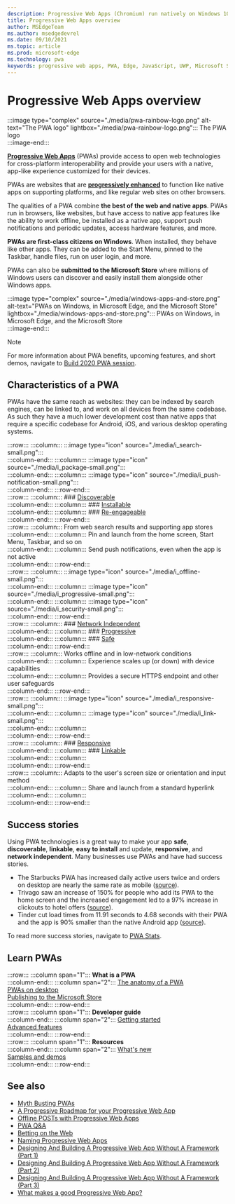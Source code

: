 ```yaml
---
description: Progressive Web Apps (Chromium) run natively on Windows 10.  Here is everything you need to know as a web developer.
title: Progressive Web Apps overview
author: MSEdgeTeam
ms.author: msedgedevrel
ms.date: 09/10/2021
ms.topic: article
ms.prod: microsoft-edge
ms.technology: pwa
keywords: progressive web apps, PWA, Edge, JavaScript, UWP, Microsoft Store
---
```

# Progressive Web Apps overview  

:::image type="complex" source="./media/pwa-rainbow-logo.png" alt-text="The PWA logo" lightbox="./media/pwa-rainbow-logo.png":::
    The PWA logo  
:::image-end:::  

**[Progressive Web Apps][MDNApps]** \(PWAs\) provide access to open web technologies for cross-platform interoperability and provide your users with a native, app-like experience customized for their devices. 

PWAs are websites that are **[progressively enhanced][AListApartUnderstandingProgressiveEnhancement]** to function like native apps on supporting platforms, and like regular web sites on other browsers.  

The qualities of a PWA combine **the best of the web and native apps**. PWAs run in browsers, like websites, but have access to native app features like the ability to work offline, be installed as a native app, support push notifications and periodic updates, access hardware features, and more.  

**PWAs are first-class citizens on Windows**. When installed, they behave like other apps. They can be added to the Start Menu, pinned to the Taskbar, handle files, run on user login, and more.  

PWAs can also be **submitted to the Microsoft Store** where millions of Windows users can discover and easily install them alongside other Windows apps.  

:::image type="complex" source="./media/windows-apps-and-store.png" alt-text="PWAs on Windows, in Microsoft Edge, and the Microsoft Store" lightbox="./media/windows-apps-and-store.png":::
    PWAs on Windows, in Microsoft Edge, and the Microsoft Store  
:::image-end:::  

> [!NOTE]
> For more information about PWA benefits, upcoming features, and short demos, navigate to [Build 2020 PWA session][BuildVideo].  

## Characteristics of a PWA  

PWAs have the same reach as websites: they can be indexed by search engines, can be linked to, and work on all devices from the same codebase. As such they have a much lower development cost than native apps that require a specific codebase  for Android, iOS, and various desktop operating systems.  

:::row:::
    :::column:::
        :::image type="icon" source="./media/i_search-small.png":::  
    :::column-end:::
    :::column:::
        :::image type="icon" source="./media/i_package-small.png":::  
    :::column-end:::
    :::column:::
        :::image type="icon" source="./media/i_push-notification-small.png":::  
    :::column-end:::
:::row-end:::  
:::row:::
    :::column:::
        ### [Discoverable][MDNPwaAdvantagesDiscoverable]  
    :::column-end:::
    :::column:::
        ### [Installable][MDNPwaAdvantagesInstallable]  
    :::column-end:::
    :::column:::
        ### [Re-engageable][MDNPwaAdvantagesReEngageable]  
    :::column-end:::
:::row-end:::  
:::row:::
    :::column:::
        From web search results and supporting app stores  
    :::column-end:::
    :::column:::
        Pin and launch from the home screen, Start Menu, Taskbar, and so on  
    :::column-end:::
    :::column:::
        Send push notifications, even when the app is not active  
    :::column-end:::
:::row-end:::  
:::row:::
    :::column:::
        :::image type="icon" source="./media/i_offline-small.png":::  
    :::column-end:::
    :::column:::
        :::image type="icon" source="./media/i_progressive-small.png":::  
    :::column-end:::
    :::column:::
        :::image type="icon" source="./media/i_security-small.png":::  
    :::column-end:::
:::row-end:::  
:::row:::
    :::column:::
        ### [Network Independent][MDNPwaAdvantagesNetworkIndependent]  
    :::column-end:::
    :::column:::
        ### [Progressive][MDNPwaAdvantagesProgressive]  
    :::column-end:::
    :::column:::
        ### [Safe][MDNPwaAdvantagesSafe]  
    :::column-end:::
:::row-end:::  
:::row:::
    :::column:::
        Works offline and in low-network conditions  
    :::column-end:::
    :::column:::
        Experience scales up (or down) with device capabilities  
    :::column-end:::
    :::column:::
        Provides a secure HTTPS endpoint and other user safeguards  
    :::column-end:::
:::row-end:::  
:::row:::
    :::column:::
        :::image type="icon" source="./media/i_responsive-small.png":::  
    :::column-end:::
    :::column:::
        :::image type="icon" source="./media/i_link-small.png":::  
    :::column-end:::
    :::column:::
        &nbsp;  
    :::column-end:::
:::row-end:::  
:::row:::
    :::column:::
        ### [Responsive][MDNPwaAdvantagesResponsive]  
    :::column-end:::
    :::column:::
        ### [Linkable][MDNPwaAdvantagesLinkable]  
    :::column-end:::
    :::column:::
        &nbsp;  
    :::column-end:::
:::row-end:::  
:::row:::
    :::column:::
        Adapts to the user's screen size or orientation and input method  
    :::column-end:::
    :::column:::
        Share and launch from a standard hyperlink  
    :::column-end:::
    :::column:::
        &nbsp;  
    :::column-end:::
:::row-end:::  

## Success stories  

Using PWA technologies is a great way to make your app **safe**, **discoverable**, **linkable**, **easy to install** and update, **responsive**, and **network independent**. Many businesses use PWAs and have had success stories.  

*   The Starbucks PWA has increased daily active users twice and orders on desktop are nearly the same rate as mobile ([source][StarbucksSuccessStory]).  
*   Trivago saw an increase of 150% for people who add its PWA to the home screen and the increased engagement led to a 97% increase in clickouts to hotel offers ([source][TrivagoSuccessStory]).  
*   Tinder cut load times from 11.91 seconds to 4.68 seconds with their PWA and the app is 90% smaller than the native Android app ([source][TinderSuccessStory]).  

To read more success stories, navigate to [PWA Stats][PwaStats].  

## Learn PWAs  

:::row:::
   :::column span="1":::
      **What is a PWA**  
   :::column-end:::
   :::column span="2":::
      [The anatomy of a PWA][AnatomyOfAPWA]  
      [PWAs on desktop][PWAsOnDesktop]  
      [Publishing to the Microsoft Store][PublishingToTheMicrosoftStore]  
   :::column-end:::
:::row-end:::  
:::row:::
   :::column span="1":::
      **Developer guide**  
   :::column-end:::
   :::column span="2":::
      [Getting started][GettingStarted]  
      [Advanced features][AdvancedFeatures]  
   :::column-end:::
:::row-end:::  
:::row:::
   :::column span="1":::
      **Resources**  
   :::column-end:::
   :::column span="2":::
      [What's new][WhatsNew]  
      [Samples and demos][SamplesAndDemos]  
   :::column-end:::
:::row-end:::  

## See also  

*   [Myth Busting PWAs][Davrous20191018MythBustingPwasNewEdgeEdition]  
*   [A Progressive Roadmap for your Progressive Web App][CloudfourThinksProgressiveRoadmapYourWebApp]  
*   [Offline POSTs with Progressive Web Apps][MediumWebEdgeOfflinePostsProgressiveWebApps]  
*   [PWA Q&A][AaronGustafsonNotebookPwaQa]  
*   [Betting on the Web][JoretegBlogBettingWeb]  
*   [Naming Progressive Web Apps][Fberriman20170626NamingProgressiveWebApps]  
*   [Designing And Building A Progressive Web App Without A Framework (Part 1)][Smashingmagazine201907ProgressiveWebAppFrameworkPart1]  
*   [Designing And Building A Progressive Web App Without A Framework (Part 2)][Smashingmagazine201907ProgressiveWebAppFrameworkPart2]  
*   [Designing And Building A Progressive Web App Without A Framework (Part 3)][Smashingmagazine201907ProgressiveWebAppFrameworkPart3]  
*   [What makes a good Progressive Web App?][WebDevGoodPwaChecklist]  

<!-- Links -->

[MDNApps]: https://developer.mozilla.org/Apps/Progressive "Progressive Web Apps | MDN"  
[AListApartUnderstandingProgressiveEnhancement]: https://alistapart.com/article/understandingprogressiveenhancement "Understanding Progressive Enhancement - A List Apart"  
[PwaStats]: https://www.pwastats.com/ "A community-driven list of stats and news related to Progressive Web Apps"  
[StarbucksSuccessStory]: https://twitter.com/davidbrunelle/status/993960071406080000 "David Brunelle | Twitter"  
[TrivagoSuccessStory]: https://www.thinkwithgoogle.com/intl/en-gb/marketing-strategies/app-and-mobile/trivago-embrace-progressive-web-apps-as-the-future-of-mobile/  "The next billion users: trivago embrace progressive web apps as the future of mobile | Think With Google"  
[TinderSuccessStory]: https://medium.com/@addyosmani/a-tinder-progressive-web-app-performance-case-study-78919d98ece0 "A Tinder Progress Web App Performance Case Study | Medium.com"
[AnatomyOfAPWA]: ./getting-started/pwa-anatomy.md "The anatomy of a PWA | Microsoft Docs"
[PWAsOnDesktop]: ./getting-started/pwa-desktop.md "Progressive Web Apps on desktop | Microsoft Docs"
[PublishingToTheMicrosoftStore]: ./getting-started/microsoft-store.md "Publish your Progressive Web App to the Microsoft Store | Microsoft Docs"
[GettingStarted]: ./developer-guide/index.md "Get started with Progressive Web Apps | Microsoft Docs"
[AdvancedFeatures]: ./developer-guide/advanced-features.md "Advanced Progressive Web Apps features | Microsoft Docs"
[WhatsNew]: ./whats-new/pwa.md "What's New in Progressive Web Apps | Microsoft Docs"
[SamplesAndDemos]: ./sample-pwas.md "Demo Progressive Web Apps | Microsoft Docs"  
[MDNPwaAdvantagesDiscoverable]: https://developer.mozilla.org/docs/Web/Apps/Progressive/Advantages#Discoverable "Discoverable - Progressive web app advantages"  
[MDNPwaAdvantagesInstallable]: https://developer.mozilla.org/docs/Web/Apps/Progressive/Advantages#Installable "Installable - Progressive web app advantages"  
[MDNPwaAdvantagesLinkable]: https://developer.mozilla.org/Apps/Progressive/Advantages#Linkable "Linkable - Progressive web app advantages"  
[MDNPwaAdvantagesNetworkIndependent]: https://developer.mozilla.org/docs/Web/Apps/Progressive/Advantages#Network_independent "Network independent - Progressive web app advantages"  
[MDNPwaAdvantagesProgressive]: https://developer.mozilla.org/docs/Web/Apps/Progressive/Advantages#Progressive "Progressive - Progressive web app advantages"  
[MDNPwaAdvantagesReEngageable]: https://developer.mozilla.org/docs/Web/Apps/Progressive/Advantages#Re-engageable "Re-engageable - Progressive web app advantages"  
[MDNPwaAdvantagesResponsive]: https://developer.mozilla.org/Apps/Progressive/Advantages#Responsive "Responsive - Progressive web app advantages"  
[MDNPwaAdvantagesSafe]: https://developer.mozilla.org/docs/Web/Apps/Progressive/Advantages#Safe "Safe - Progressive web app advantages"  
[BuildVideo]: https://www.youtube.com/watch?v=y4p_QHZtMKM "PWA video"  
[Davrous20191018MythBustingPwasNewEdgeEdition]: https://www.davrous.com/2019/10/18/myth-busting-pwas-the-new-edge-edition "Myth Busting PWAs – The New Edge Edition"  
[CloudfourThinksProgressiveRoadmapYourWebApp]: https://cloudfour.com/thinks/a-progressive-roadmap-for-your-progressive-web-app "A Progressive Roadmap for your Progressive Web App"  
[MediumWebEdgeOfflinePostsProgressiveWebApps]: https://medium.com/web-on-the-edge/offline-posts-with-progressive-web-apps-fc2dc4ad895 "Offline POSTs with Progressive Web Apps"  
[AaronGustafsonNotebookPwaQa]: https://www.aaron-gustafson.com/notebook/pwa-qa "PWA Q&A"  
[JoretegBlogBettingWeb]: https://joreteg.com/blog/betting-on-the-web "Betting on the Web"  
[Fberriman20170626NamingProgressiveWebApps]: https://fberriman.com/2017/06/26/naming-progressive-web-apps "Naming Progressive Web Apps"  
[Smashingmagazine201907ProgressiveWebAppFrameworkPart1]: https://www.smashingmagazine.com/2019/07/progressive-web-application-pwa-framework-part-1 "Designing And Building A Progressive Web Application Without A Framework (Part 1)"  
[Smashingmagazine201907ProgressiveWebAppFrameworkPart2]: https://www.smashingmagazine.com/2019/07/progressive-web-application-pwa-framework-part-2 "Designing And Building A Progressive Web Application Without A Framework (Part 2)"  
[Smashingmagazine201907ProgressiveWebAppFrameworkPart3]: https://www.smashingmagazine.com/2019/07/progressive-web-application-pwa-framework-part-3 "Designing And Building A Progressive Web Application Without A Framework (Part 3)"  
[WebDevGoodPwaChecklist]: https://web.dev/pwa-checklist "What makes a good Progressive Web App? | web.dev"  
